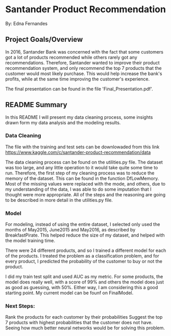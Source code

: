 # Santander Product Recommendation
By: Edna Fernandes

## Project Goals/Overview
In 2016, Santander Bank was concerned with the fact that some customers got a lot of products recommended while others rarely got any recommendations. Therefore, Santander wanted to improve their product recommendation system, and only recommend the top 7 products that the customer would most likely purchase. This would help increase the bank's profits, while at the same time improving the customer's experience.

The final presentation can be found in the file 'Final_Presentation.pdf'.

## README Summary
In this README I will present my data cleaning process, some insights drawn form my data analysis and the modeling results.

### Data Cleaning
The file with the training and test sets can be downlowaded from this link https://www.kaggle.com/c/santander-product-recommendation/data

The data cleaning process can be found on the utilities.py file.
The dataset was too large, and any little operation to it would take quite some time to run. Therefore, the first step of my cleaning process was to reduce the memory of the dataset. This can be found in the function DfLowMemory. 
Most of the missing values were replaced with the mode, and others, due to my understanding of the data, I was able to do some imputation that I thought were more appropriate. All of the steps and the reasoning are going to be described in more detail in the utilities.py file.


### Model
For modeling, instead of using the entire dataset, I selected only used the months of May2015, June2015 and May2016, as described by BreakfastPirate. This helped reduce the size of my dataset, and helped with the model training time.

There were 24 different products, and so I trained a different model for each of the products.
I treated the problem as a classification problem, and for every product, I predicted the probability of the customer to buy or not the product. 

I did my train test split and used AUC as my metric. For some products, the model does really well, with a score of 99% and others the model does just as good as guessing, with 50%. Either way, I am considering this a good starting point.
My current model can be founf on FinalModel.


### Next Steps:
Rank the products for each customer by their probabilities
Suggest the top 7 products with highest probabilities that the customer does not have.
Seeing how much better neural networks would be for solving this problem.

